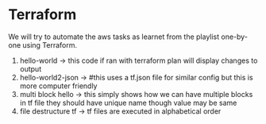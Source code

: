 # Terraform
We will try to automate the aws tasks as learnet from the playlist one-by-one using Terraform.
1. hello-world -> this code if ran with terraform plan will display changes to output
2. hello-world2-json -> #this uses a tf.json file for similar config but this is more computer friendly
3. multi block hello -> this simply shows how we can have multiple blocks in tf file they should have unique name though value may be same
4. file destructure tf -> tf files are executed in alphabetical order